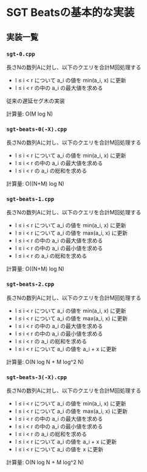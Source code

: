 # SGT Beatsの基本的な実装

## 実装一覧

### `sgt-0.cpp`

長さNの数列Aに対し、以下のクエリを合計M回処理する

- l ≤ i < r について a_i の値を min(a_i, x) に更新
- l ≤ i < r の中の a_i の最大値を求める

従来の遅延セグ木の実装

計算量: O(M log N)

### `sgt-beats-0(-X).cpp`

長さNの数列Aに対し、以下のクエリを合計M回処理する

- l ≤ i < r について a_i の値を min(a_i, x) に更新
- l ≤ i < r の中の a_i の最大値を求める
- l ≤ i < r の a_i の総和を求める

計算量: O((N+M) log N)

### `sgt-beats-1.cpp`

長さNの数列Aに対し、以下のクエリを合計M回処理する

- l ≤ i < r について a_i の値を min(a_i, x) に更新
- l ≤ i < r について a_i の値を max(a_i, x) に更新
- l ≤ i < r の中の a_i の最大値を求める
- l ≤ i < r の中の a_i の最小値を求める
- l ≤ i < r の a_i の総和を求める

計算量: O((N+M) log N)

### `sgt-beats-2.cpp`

長さNの数列Aに対し、以下のクエリを合計M回処理する

- l ≤ i < r について a_i の値を min(a_i, x) に更新
- l ≤ i < r について a_i の値を max(a_i, x) に更新
- l ≤ i < r の中の a_i の最大値を求める
- l ≤ i < r の中の a_i の最小値を求める
- l ≤ i < r の a_i の総和を求める
- l ≤ i < r について a_i の値を a_i + x に更新

計算量: O(N log N + M log^2 N)

### `sgt-beats-3(-X).cpp`

長さNの数列Aに対し、以下のクエリを合計M回処理する

- l ≤ i < r について a_i の値を min(a_i, x) に更新
- l ≤ i < r について a_i の値を max(a_i, x) に更新
- l ≤ i < r の中の a_i の最大値を求める
- l ≤ i < r の中の a_i の最小値を求める
- l ≤ i < r の a_i の総和を求める
- l ≤ i < r について a_i の値を a_i + x に更新
- l ≤ i < r について a_i の値を x に更新

計算量: O(N log N + M log^2 N)
